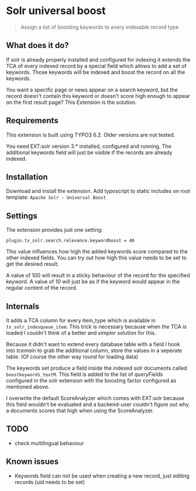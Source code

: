 Solr universal boost
====================

> Assign a list of boosting keywords to every indexable record type

## What does it do?

If solr is already properly installed and configured for indexing it extends the TCA of every indexed record by a
special field which allows to add a set of keywords.
Those keywords will be indexed and boost the record on all the keywords.

You want a specific page or news appear on a search keyword, but the record doesn't contain this keyword or doesn't
score high enough to appear on the first result page?
This Extension is the solution.

## Requirements

This extension is built using TYPO3 6.2. Older versions are not tested.

You need EXT:solr version 3.* installed, configured and running. The additional keywords field will just be visible if the records are already indexed.

## Installation

Download and install the extension. Add typoscript to static includes on root template: `Apache Solr - Universal Boost`

## Settings

The extension provides just one setting:

	plugin.tx_solr.search.relevance.keywordboost = 40

This value influences how high the added keywords score compared to the other indexed fields.
You can try out how high this value needs to be set to get the desired result.

A value of 100 will result in a sticky behaviour of the record for the specified keyword.
A value of 10 will just be as if the keyword would appear in the regular content of the record.

## Internals

It adds a TCA column for every item_type which is available in `tx_solr_indexqueue_item`. This trick is necessary because when the TCA is loaded I couldn't think of a better and simpler solution for this.

Because it didn't want to extend every database table with a field I hook into *tcemain* to grab the additional column, store the values in a seperate table. (Of course the other way round for loading data)

The keywords set produce a field inside the indexed solr documents called `boostkeywords_textM`. This field is added to the list of *queryFields* configured in the solr extension with the boosting factor configured as mentioned above.

I overwrite the default ScoreAnalyzer which comes with EXT:solr because this field wouldn't be evaluated and a backend-user couldn't figure out why a documents scores that high when using the ScoreAnalyzer.

## TODO

- check multilingual behaviour

## Known issues

- Keywords field can not be used when creating a new record, just editing records (uid needs to be set)
